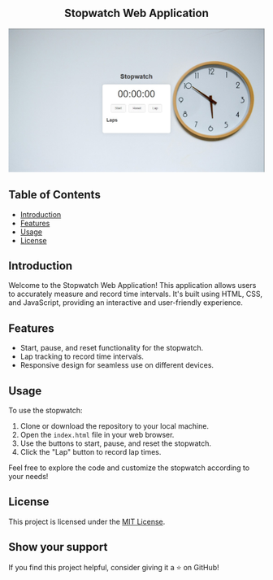 
<h2 align="center">
  Stopwatch Web Application
</h2>

<div align="center">
  <img alt="Stopwatch Demo" src="./readme-bg.jpg" />
</div>

## Table of Contents

- [Introduction](#introduction)
- [Features](#features)
- [Usage](#usage)
- [License](#license)

## Introduction

Welcome to the Stopwatch Web Application! This application allows users to accurately measure and record time intervals. It's built using HTML, CSS, and JavaScript, providing an interactive and user-friendly experience.

## Features

- Start, pause, and reset functionality for the stopwatch.
- Lap tracking to record time intervals.
- Responsive design for seamless use on different devices.

## Usage

To use the stopwatch:

1. Clone or download the repository to your local machine.
2. Open the `index.html` file in your web browser.
3. Use the buttons to start, pause, and reset the stopwatch.
4. Click the "Lap" button to record lap times.

Feel free to explore the code and customize the stopwatch according to your needs!

## License

This project is licensed under the [MIT License](LICENSE).

## Show your support

If you find this project helpful, consider giving it a ⭐️ on GitHub!
